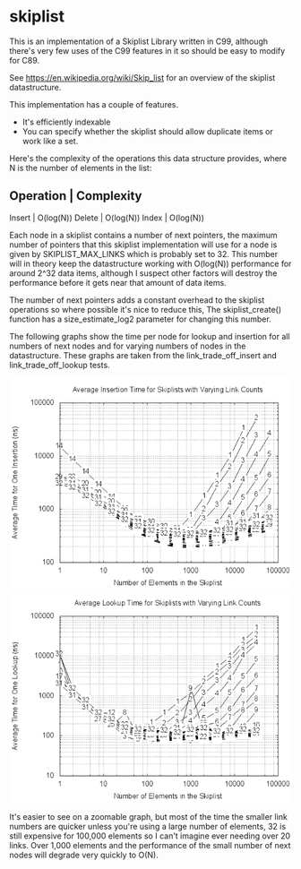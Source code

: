 # skiplist

This is an implementation of a Skiplist Library written in C99, although there's
very few uses of the C99 features in it so should be easy to modify for C89.

See https://en.wikipedia.org/wiki/Skip_list for an overview of the skiplist datastructure.

This implementation has a couple of features.
- It's efficiently indexable
- You can specify whether the skiplist should allow duplicate items or work like a set.

Here's the complexity of the operations this data structure provides, where N is the
number of elements in the list:

Operation | Complexity
----------------------
Insert    | O(log(N))
Delete    | O(log(N))
Index     | O(log(N))

Each node in a skiplist contains a number of next pointers, the maximum number of pointers
that this skiplist implementation will use for a node is given by SKIPLIST_MAX_LINKS which
is probably set to 32. This number will in theory keep the datastructure working with O(log(N))
performance for around 2^32 data items, although I suspect other factors will destroy the
performance before it gets near that amount of data items.

The number of next pointers adds a constant overhead to the skiplist operations so where
possible it's nice to reduce this, The skiplist_create() function has a size_estimate_log2
parameter for changing this number.

The following graphs show the time per node for lookup and insertion for all numbers of next
nodes and for varying numbers of nodes in the datastructure. These graphs are taken from the
link_trade_off_insert and link_trade_off_lookup tests.

![](https://github.com/iamscottmoyers/skiplist/blob/master/images/link_trade_off_insert.png)
![](https://github.com/iamscottmoyers/skiplist/blob/master/images/link_trade_off_lookup.png)

It's easier to see on a zoomable graph, but most of the time the smaller link numbers are
quicker unless you're using a large number of elements, 32 is still expensive for 100,000
elements so I can't imagine ever needing over 20 links. Over 1,000 elements and the performance
of the small number of next nodes will degrade very quickly to O(N).
